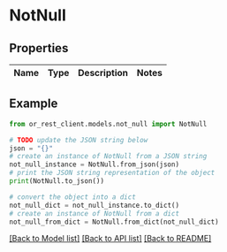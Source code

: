 # NotNull


## Properties

Name | Type | Description | Notes
------------ | ------------- | ------------- | -------------

## Example

```python
from or_rest_client.models.not_null import NotNull

# TODO update the JSON string below
json = "{}"
# create an instance of NotNull from a JSON string
not_null_instance = NotNull.from_json(json)
# print the JSON string representation of the object
print(NotNull.to_json())

# convert the object into a dict
not_null_dict = not_null_instance.to_dict()
# create an instance of NotNull from a dict
not_null_from_dict = NotNull.from_dict(not_null_dict)
```
[[Back to Model list]](../README.md#documentation-for-models) [[Back to API list]](../README.md#documentation-for-api-endpoints) [[Back to README]](../README.md)


